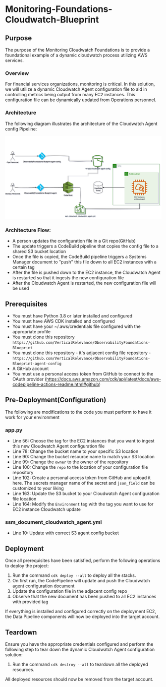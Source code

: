 
# Monitoring-Foundations-Cloudwatch-Blueprint

## Purpose
The purpose of the Monitoring Cloudwatch Foundations is to provide a foundational example of a dynamic cloudwatch process utilizing AWS services.

### Overview
For financial services organizations, monitoring is critical. In this solution, we will utilize a dynamic Cloudwatch Agent configuration file to aid in controlling metrics being output from many EC2 instances. This configuration file can be dynamically updated from Operations personnel.

### Architecture
The following diagram illustrates the architecture of the Cloudwatch Agent config Pipeline:

![Monitoring Foundations Architecture Diagram](overview.png)


### Architecture Flow:
- A person updates the configuration file in a Git repo(GitHub)
- The update triggers a CodeBuild pipeline that copies the config file to a shared S3 bucket location
- Once the file is copied, the CodeBuild pipeline triggers a Systems Manager document to "push" this file down to all EC2 instances with a certain tag 
- After the file is pushed down to the EC2 instance, the Cloudwatch Agent is restarted so that it ingests the new configuration file
- After the Cloudwatch Agent is restarted, the new configuration file will be used

## Prerequisites
- You must have Python 3.8 or later installed and configured
- You must have AWS CDK installed and configured
- You must have your ~/.aws/credentials file configured with the appropriate profile
- You must clone this repository `https://github.com/VerticalRelevance/ObservabilityFoundations-Blueprint`
- You must clone this repository - it's adjacent config file repository - `https://github.com/VerticalRelevance/ObservabilityFoundations-Blueprint-agent-config`
- A GitHub account
- You must use a personal access token from GitHub to connect to the OAuth provider (https://docs.aws.amazon.com/cdk/api/latest/docs/aws-codepipeline-actions-readme.html#github) 

## Pre-Deployment(Configuration)
The following are modifications to the code you must perform to have it work for your environment
### app.py
 - Line 56: Choose the tag for the EC2 instances that you want to ingest this new Cloudwatch Agent configuration file
 - Line 78: Change the bucket name to your specific S3 location
 - Line 90: Change the bucket resource name to match your S3 location
 - Line 99: Change the `owner` to the owner of the repository
 - Line 100: Change the `repo` to the location of your configuration file repository
 - Line 102: Create a personal access token from GitHub and upload it here. The secrets manager name of the secret and `json_field` can be customized to your liking
 - Line 163: Update the S3 bucket to your Cloudwatch Agent configuration file location
 - Line 164: Modify the `Environment` tag with the tag you want to use for EC2 instance Cloudwatch update

### ssm_document_cloudwatch_agent.yml
 - Line 10: Update with correct S3 agent config bucket

## Deployment
Once all prerequisites have been satisfied, perform the following operations to deploy the project:

1) Run the command `cdk deploy --all` to deploy all the stacks.
2) On first run, the CodePipeline will update and push the Cloudwatch agent configuration document
3) Update the configuration file in the adjacent config repo
4) Observe that the new document has been pushed to all EC2 instances with provided tag

If everything is installed and configured correctly on the deployment EC2, the Data Pipeline components will now be deployed into the target account.

## Teardown
Ensure you have the appropriate credentials configured and perform the following step to tear down the dynamic Cloudwatch Agent configuration solution:

1) Run the command `cdk destroy --all` to teardown all the deployed resources.

All deployed resources should now be removed from the target account.

